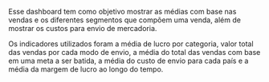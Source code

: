 Esse dashboard tem como objetivo mostrar as médias com base nas vendas e os diferentes segmentos que compõem uma venda, além de mostrar os custos para envio de mercadoria.

Os indicadores utilizados foram a média de lucro por categoria, valor total das vendas por cada modo de envio, a média do total das vendas com base em uma meta a ser batida, a média do custo de envio para cada país e a média da margem de lucro ao longo do tempo.
